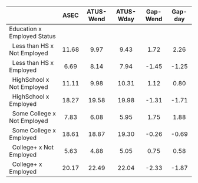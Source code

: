 
|                      |         ASEC |    ATUS-Wend |    ATUS-Wday |     Gap-Wend |      Gap-day |
| -------------------- | :----------: | :----------: | :----------: | :----------: | :----------: |
| Education x Employed Status |              |              |              |              |              |
| &nbsp;&nbsp;Less than HS x Not Employed |        11.68 |         9.97 |         9.43 |         1.72 |         2.26 |
| &nbsp;&nbsp;Less than HS x Employed |         6.69 |         8.14 |         7.94 |        -1.45 |        -1.25 |
| &nbsp;&nbsp;HighSchool x Not Employed |        11.11 |         9.98 |        10.31 |         1.12 |         0.80 |
| &nbsp;&nbsp;HighSchool x Employed |        18.27 |        19.58 |        19.98 |        -1.31 |        -1.71 |
| &nbsp;&nbsp;Some College x Not Employed |         7.83 |         6.08 |         5.95 |         1.75 |         1.88 |
| &nbsp;&nbsp;Some College x Employed |        18.61 |        18.87 |        19.30 |        -0.26 |        -0.69 |
| &nbsp;&nbsp;College+ x Not Employed |         5.63 |         4.88 |         5.05 |         0.75 |         0.58 |
| &nbsp;&nbsp;College+ x Employed |        20.17 |        22.49 |        22.04 |        -2.33 |        -1.87 |

